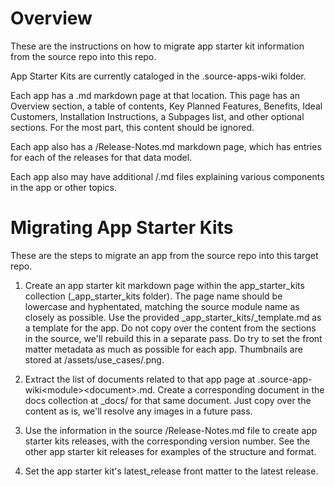 
# Overview

These are the instructions on how to migrate app starter kit information from the source repo into this repo.

App Starter Kits are currently cataloged in the .source-apps-wiki folder.

Each app has a <module>.md markdown page at that location. This page has an Overview section, a table of contents, Key Planned Features, Benefits, Ideal Customers, Installation Instructions, a Subpages list, and other optional sections. For the most part, this content should be ignored.

Each app also has a <module>/Release-Notes.md markdown page, which has entries for each of the releases for that data model.

Each app also may have additional <module>/<documentation>.md files explaining various components in the app or other topics.

# Migrating App Starter Kits

These are the steps to migrate an app from the source repo into this target repo.

1. Create an app starter kit markdown page within the app_starter_kits collection (_app_starter_kits folder). The page name should be lowercase and hyphentated, matching the source module name as closely as possible. Use the provided _app_starter_kits/_template.md as a template for the app. Do not copy over the content from the sections in the source, we'll rebuild this in a separate pass. Do try to set the front matter metadata as much as possible for each app. Thumbnails are stored at /assets/use_cases/<module>.png. 

2. Extract the list of documents related to that app page at .source-app-wiki\<module>\<document>.md. Create a corresponding document in the docs collection at _docs/<module> for that same document. Just copy over the content as is, we'll resolve any images in a future pass.

3. Use the information in the source <module>/Release-Notes.md file to create app starter kits releases, with the corresponding version number. See the other app starter kit releases for examples of the structure and format.

4. Set the app starter kit's latest_release front matter to the latest release.